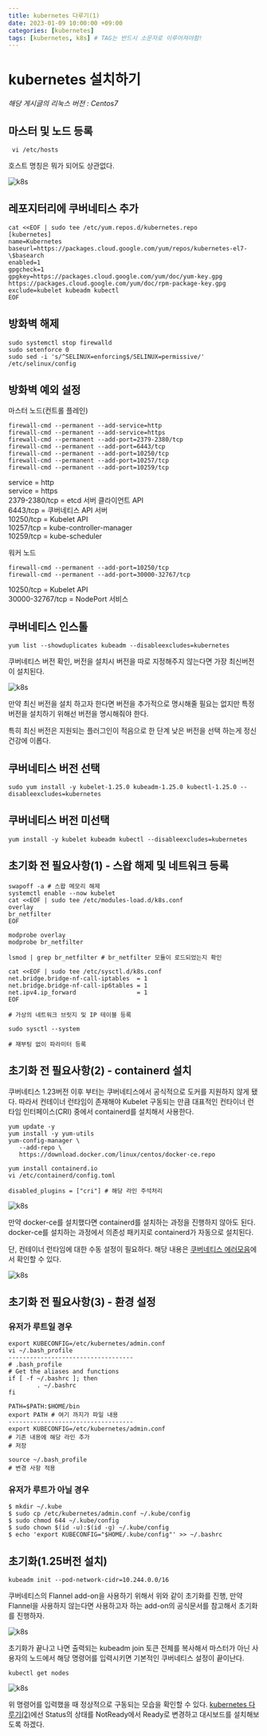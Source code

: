 ```yaml
---
title: kubernetes 다루기(1)
date: 2023-01-09 10:00:00 +09:00
categories: [kubernetes]
tags: [kubernetes, k8s] # TAG는 반드시 소문자로 이루어져야함!
---
```


# kubernetes 설치하기

*해당 게시글의 리눅스 버전 : Centos7* 

## 마스터 및 노드 등록

```
 vi /etc/hosts
```

호스트 명칭은 뭐가 되어도 상관없다.

![k8s](./assets/img/k8s/k8s01.png)

## 레포지터리에 쿠버네티스 추가

```
cat <<EOF | sudo tee /etc/yum.repos.d/kubernetes.repo
[kubernetes]
name=Kubernetes
baseurl=https://packages.cloud.google.com/yum/repos/kubernetes-el7-\$basearch
enabled=1
gpgcheck=1
gpgkey=https://packages.cloud.google.com/yum/doc/yum-key.gpg https://packages.cloud.google.com/yum/doc/rpm-package-key.gpg
exclude=kubelet kubeadm kubectl
EOF
```

## 방화벽 해제

```
sudo systemctl stop firewalld
sudo setenforce 0
sudo sed -i 's/^SELINUX=enforcing$/SELINUX=permissive/' /etc/selinux/config
```

## 방화벽 예외 설정

마스터 노드(컨트롤 플레인)
```
firewall-cmd --permanent --add-service=http
firewall-cmd --permanent --add-service=https
firewall-cmd --permanent --add-port=2379-2380/tcp
firewall-cmd --permanent --add-port=6443/tcp
firewall-cmd --permanent --add-port=10250/tcp
firewall-cmd --permanent --add-port=10257/tcp
firewall-cmd --permanent --add-port=10259/tcp
```
service = http<br/>
service = https<br/>
2379-2380/tcp = etcd 서버 클라이언트 API<br/>
6443/tcp = 쿠버네티스 API 서버<br/>
10250/tcp = Kubelet API<br/>
10257/tcp = kube-controller-manager<br/>
10259/tcp = kube-scheduler<br/>

워커 노드
```
firewall-cmd --permanent --add-port=10250/tcp
firewall-cmd --permanent --add-port=30000-32767/tcp
```
10250/tcp = Kubelet API<br/>
30000-32767/tcp = NodePort 서비스<br/>

## 쿠버네티스 인스톨

```
yum list --showduplicates kubeadm --disableexcludes=kubernetes
```

쿠버네티스 버전 확인, 버전을 설치시 버전을 따로 지정해주지 않는다면 가장 최신버전이 설치된다.

![k8s](./assets/img/k8s/k8s02.png)

만약 최신 버전을 설치 하고자 한다면 버전을 추가적으로 명시해줄 필요는 없지만 특정 버전을 설치하기 위해선 버전을 명시해줘야 한다.<br/>

특히 최신 버전은 지원되는 플러그인이 적음으로 한 단계 낮은 버전을 선택 하는게 정신건강에 이롭다.

## 쿠버네티스 버전 선택
```
sudo yum install -y kubelet-1.25.0 kubeadm-1.25.0 kubectl-1.25.0 --disableexcludes=kubernetes
```

## 쿠버네티스 버전 미선택
```
yum install -y kubelet kubeadm kubectl --disableexcludes=kubernetes
```
## 초기화 전 필요사항(1) - 스왑 해제 및 네트워크 등록

```
swapoff -a # 스왑 메모리 해제
systemctl enable --now kubelet
cat <<EOF | sudo tee /etc/modules-load.d/k8s.conf
overlay
br_netfilter
EOF

modprobe overlay
modprobe br_netfilter
 
lsmod | grep br_netfilter # br_netfilter 모듈이 로드되었는지 확인

cat <<EOF | sudo tee /etc/sysctl.d/k8s.conf
net.bridge.bridge-nf-call-iptables  = 1
net.bridge.bridge-nf-call-ip6tables = 1
net.ipv4.ip_forward                 = 1
EOF

# 가상의 네트워크 브릿지 및 IP 테이블 등록

sudo sysctl --system

# 재부팅 없이 파라미터 등록
```

## 초기화 전 필요사항(2) - containerd 설치

쿠버네티스 1.23버전 이후 부터는 쿠버네티스에서 공식적으로 도커를 지원하지 않게 됐다. 따라서 컨테이너 런타임이 존재해야 Kubelet 구동되는 만큼 대표적인 컨타이너 런타임 인터페이스(CRI) 중에서 containerd를 설치해서 사용한다.

```
yum update -y
yum install -y yum-utils
yum-config-manager \
   --add-repo \
   https://download.docker.com/linux/centos/docker-ce.repo

yum install containerd.io
vi /etc/containerd/config.toml

disabled_plugins = ["cri"] # 해당 라인 주석처리
```

![k8s](./assets/img/k8s/k8s04.png)

만약 docker-ce를 설치했다면 containerd를 설치하는 과정을 진행하지 않아도 된다. docker-ce를 설치하는 과정에서 의존성 패키지로 containerd가 자동으로 설치된다.

단, 컨테이너 런타임에 대한 수동 설정이 필요하다. 해당 내용은 
[쿠버네티스 에러모음](https://ailee96.github.io/posts/kubernetes(5)/)에서 확인할 수 있다.

![k8s](./assets/img/k8s/k8s03.png)

## 초기화 전 필요사항(3) - 환경 설정

### 유저가 루트일 경우
```
export KUBECONFIG=/etc/kubernetes/admin.conf
vi ~/.bash_profile
-----------------------------------
# .bash_profile
# Get the aliases and functions
if [ -f ~/.bashrc ]; then
        . ~/.bashrc
fi

PATH=$PATH:$HOME/bin
export PATH # 여기 까지가 파일 내용
-----------------------------------
export KUBECONFIG=/etc/kubernetes/admin.conf 
# 기존 내용에 해당 라인 추가
# 저장

source ~/.bash_profile 
# 변경 사항 적용
```
### 유저가 루트가 아닐 경우

```
$ mkdir ~/.kube
$ sudo cp /etc/kubernetes/admin.conf ~/.kube/config
$ sudo chmod 644 ~/.kube/config
$ sudo chown $(id -u):$(id -g) ~/.kube/config
$ echo 'export KUBECONFIG="$HOME/.kube/config"' >> ~/.bashrc
```

## 초기화(1.25버전 설치)
```
kubeadm init --pod-network-cidr=10.244.0.0/16
```
쿠버네티스의 Flannel add-on을 사용하기 위해서 위와 같이 초기화를 진행, 만약 Flannel을 사용하지 않는다면 사용하고자 하는 add-on의 공식문서를 참고해서 초기화를 진행하자.

![k8s](./assets/img/k8s/k8s06.png)

초기화가 끝나고 나면 출력되는 kubeadm join 토큰 전체를 복사해서 마스터가 아닌 사용자의 노드에서 해당 명령어를 입력시키면 기본적인 쿠버네티스 설정이 끝이난다. 


```
kubectl get nodes
```

![k8s](./assets/img/k8s/k8s05.png)

위 명령어를 입력했을 때 정상적으로 구동되는 모습을 확인할 수 있다. [kubernetes 다루기(2)](https://ailee96.github.io/posts/kubernetes(2)/)에선 Status의 상태를 NotReady에서 Ready로 변경하고 대시보드를 설치해보도록 하겠다.  



